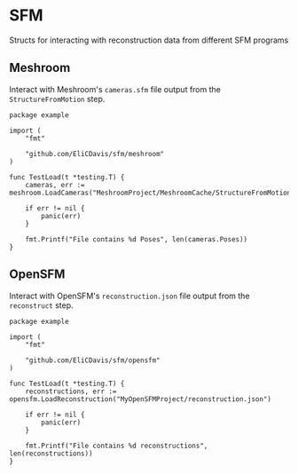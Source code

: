 # SFM

Structs for interacting with reconstruction data from different SFM programs

## Meshroom

Interact with Meshroom's `cameras.sfm` file output from the `StructureFromMotion` step.

```golang
package example

import (
	"fmt"

	"github.com/EliCDavis/sfm/meshroom"
)

func TestLoad(t *testing.T) {
	cameras, err := meshroom.LoadCameras("MeshroomProject/MeshroomCache/StructureFromMotion/abc123/cameras.sfm")

	if err != nil {
		panic(err)
	}

	fmt.Printf("File contains %d Poses", len(cameras.Poses))
}
```

## OpenSFM

Interact with OpenSFM's `reconstruction.json` file output from the `reconstruct` step.

```golang
package example

import (
	"fmt"

	"github.com/EliCDavis/sfm/opensfm"
)

func TestLoad(t *testing.T) {
	reconstructions, err := opensfm.LoadReconstruction("MyOpenSFMProject/reconstruction.json")

	if err != nil {
		panic(err)
	}

	fmt.Printf("File contains %d reconstructions", len(reconstructions))
}
```
